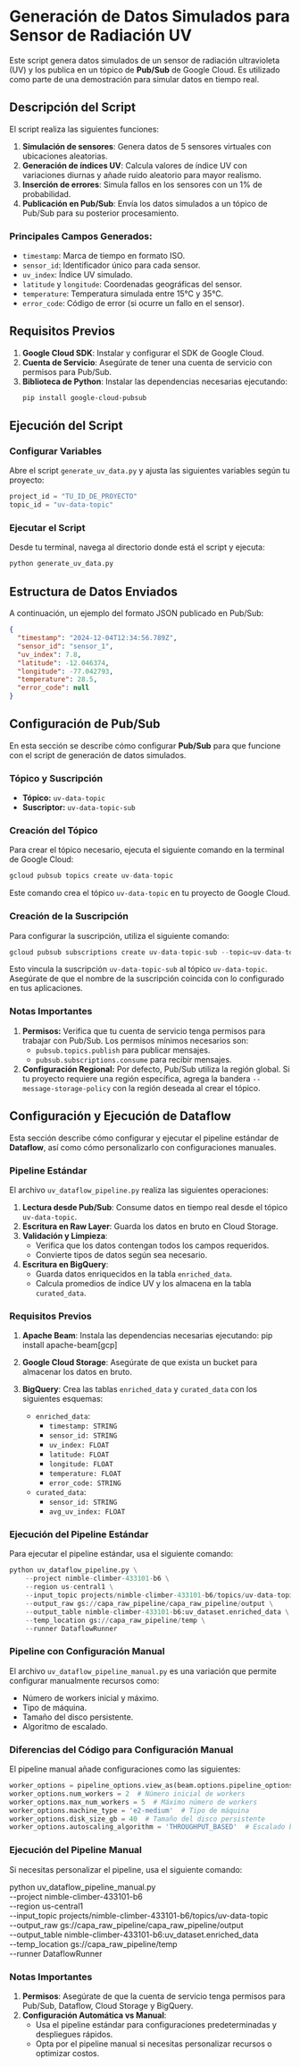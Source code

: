 # Generación de Datos Simulados para Sensor de Radiación UV

Este script genera datos simulados de un sensor de radiación ultravioleta (UV) y los publica en un tópico de **Pub/Sub** de Google Cloud. Es utilizado como parte de una demostración para simular datos en tiempo real.

## Descripción del Script

El script realiza las siguientes funciones:
1. **Simulación de sensores**: Genera datos de 5 sensores virtuales con ubicaciones aleatorias.
2. **Generación de índices UV**: Calcula valores de índice UV con variaciones diurnas y añade ruido aleatorio para mayor realismo.
3. **Inserción de errores**: Simula fallos en los sensores con un 1% de probabilidad.
4. **Publicación en Pub/Sub**: Envía los datos simulados a un tópico de Pub/Sub para su posterior procesamiento.

### Principales Campos Generados:
- `timestamp`: Marca de tiempo en formato ISO.
- `sensor_id`: Identificador único para cada sensor.
- `uv_index`: Índice UV simulado.
- `latitude` y `longitude`: Coordenadas geográficas del sensor.
- `temperature`: Temperatura simulada entre 15°C y 35°C.
- `error_code`: Código de error (si ocurre un fallo en el sensor).

## Requisitos Previos

1. **Google Cloud SDK**: Instalar y configurar el SDK de Google Cloud.
2. **Cuenta de Servicio**: Asegúrate de tener una cuenta de servicio con permisos para Pub/Sub.
3. **Biblioteca de Python**: Instalar las dependencias necesarias ejecutando:
   ```bash
   pip install google-cloud-pubsub
    ```

## Ejecución del Script

### Configurar Variables

Abre el script `generate_uv_data.py` y ajusta las siguientes variables según tu proyecto:

```python
project_id = "TU_ID_DE_PROYECTO"
topic_id = "uv-data-topic"
```

### Ejecutar el Script
Desde tu terminal, navega al directorio donde está el script y ejecuta:

```bash
python generate_uv_data.py
```

## Estructura de Datos Enviados
A continuación, un ejemplo del formato JSON publicado en Pub/Sub:
```json
{
  "timestamp": "2024-12-04T12:34:56.789Z",
  "sensor_id": "sensor_1",
  "uv_index": 7.8,
  "latitude": -12.046374,
  "longitude": -77.042793,
  "temperature": 28.5,
  "error_code": null
}
```

## Configuración de Pub/Sub

En esta sección se describe cómo configurar **Pub/Sub** para que funcione con el script de generación de datos simulados.

### Tópico y Suscripción

- **Tópico:** `uv-data-topic`
- **Suscriptor:** `uv-data-topic-sub`

### Creación del Tópico

Para crear el tópico necesario, ejecuta el siguiente comando en la terminal de Google Cloud:
```python
gcloud pubsub topics create uv-data-topic
```
Este comando crea el tópico `uv-data-topic` en tu proyecto de Google Cloud.

### Creación de la Suscripción

Para configurar la suscripción, utiliza el siguiente comando:
```python
gcloud pubsub subscriptions create uv-data-topic-sub --topic=uv-data-topic
```
Esto vincula la suscripción `uv-data-topic-sub` al tópico `uv-data-topic`. Asegúrate de que el nombre de la suscripción coincida con lo configurado en tus aplicaciones.

### Notas Importantes

1. **Permisos:** Verifica que tu cuenta de servicio tenga permisos para trabajar con Pub/Sub. Los permisos mínimos necesarios son:
   - `pubsub.topics.publish` para publicar mensajes.
   - `pubsub.subscriptions.consume` para recibir mensajes.
2. **Configuración Regional:** Por defecto, Pub/Sub utiliza la región global. Si tu proyecto requiere una región específica, agrega la bandera `--message-storage-policy` con la región deseada al crear el tópico.

## Configuración y Ejecución de Dataflow

Esta sección describe cómo configurar y ejecutar el pipeline estándar de **Dataflow**, así como cómo personalizarlo con configuraciones manuales.

### Pipeline Estándar

El archivo `uv_dataflow_pipeline.py` realiza las siguientes operaciones:
1. **Lectura desde Pub/Sub**: Consume datos en tiempo real desde el tópico `uv-data-topic`.
2. **Escritura en Raw Layer**: Guarda los datos en bruto en Cloud Storage.
3. **Validación y Limpieza**: 
   - Verifica que los datos contengan todos los campos requeridos.
   - Convierte tipos de datos según sea necesario.
4. **Escritura en BigQuery**: 
   - Guarda datos enriquecidos en la tabla `enriched_data`.
   - Calcula promedios de índice UV y los almacena en la tabla `curated_data`.

### Requisitos Previos

1. **Apache Beam**: Instala las dependencias necesarias ejecutando:
   pip install apache-beam[gcp]
   
2. **Google Cloud Storage**: Asegúrate de que exista un bucket para almacenar los datos en bruto.
3. **BigQuery**: Crea las tablas `enriched_data` y `curated_data` con los siguientes esquemas:
   - `enriched_data`:
     - `timestamp: STRING`
     - `sensor_id: STRING`
     - `uv_index: FLOAT`
     - `latitude: FLOAT`
     - `longitude: FLOAT`
     - `temperature: FLOAT`
     - `error_code: STRING`
   - `curated_data`:
     - `sensor_id: STRING`
     - `avg_uv_index: FLOAT`

### Ejecución del Pipeline Estándar

Para ejecutar el pipeline estándar, usa el siguiente comando:
```python
python uv_dataflow_pipeline.py \
    --project nimble-climber-433101-b6 \
    --region us-central1 \
    --input_topic projects/nimble-climber-433101-b6/topics/uv-data-topic \
    --output_raw gs://capa_raw_pipeline/capa_raw_pipeline/output \
    --output_table nimble-climber-433101-b6:uv_dataset.enriched_data \
    --temp_location gs://capa_raw_pipeline/temp \
    --runner DataflowRunner
```
### Pipeline con Configuración Manual

El archivo `uv_dataflow_pipeline_manual.py` es una variación que permite configurar manualmente recursos como:
- Número de workers inicial y máximo.
- Tipo de máquina.
- Tamaño del disco persistente.
- Algoritmo de escalado.

### Diferencias del Código para Configuración Manual

El pipeline manual añade configuraciones como las siguientes:
```python
worker_options = pipeline_options.view_as(beam.options.pipeline_options.WorkerOptions)  
worker_options.num_workers = 2  # Número inicial de workers  
worker_options.max_num_workers = 5  # Máximo número de workers  
worker_options.machine_type = 'e2-medium'  # Tipo de máquina  
worker_options.disk_size_gb = 40  # Tamaño del disco persistente  
worker_options.autoscaling_algorithm = 'THROUGHPUT_BASED'  # Escalado basado en rendimiento  
```
### Ejecución del Pipeline Manual

Si necesitas personalizar el pipeline, usa el siguiente comando:

python uv_dataflow_pipeline_manual.py \
    --project nimble-climber-433101-b6 \
    --region us-central1 \
    --input_topic projects/nimble-climber-433101-b6/topics/uv-data-topic \
    --output_raw gs://capa_raw_pipeline/capa_raw_pipeline/output \
    --output_table nimble-climber-433101-b6:uv_dataset.enriched_data \
    --temp_location gs://capa_raw_pipeline/temp \
    --runner DataflowRunner

### Notas Importantes

1. **Permisos**: Asegúrate de que la cuenta de servicio tenga permisos para Pub/Sub, Dataflow, Cloud Storage y BigQuery.
2. **Configuración Automática vs Manual**:
   - Usa el pipeline estándar para configuraciones predeterminadas y despliegues rápidos.
   - Opta por el pipeline manual si necesitas personalizar recursos o optimizar costos.
